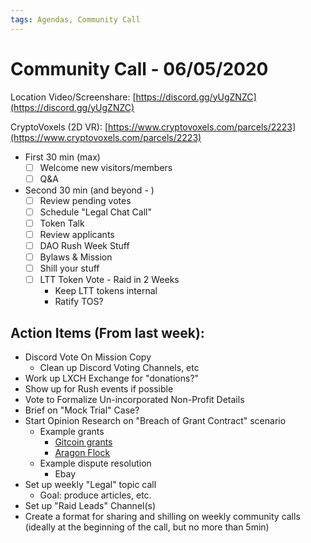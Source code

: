 ```yaml
---
tags: Agendas, Community Call
---
```


# Community Call - 06/05/2020

Location Video/Screenshare: [https://discord.gg/yUgZNZC](https://discord.gg/yUgZNZC)

CryptoVoxels (2D VR): [https://www.cryptovoxels.com/parcels/2223](https://www.cryptovoxels.com/parcels/2223)

- First 30 min (max)
    - [ ]  Welcome new visitors/members
    - [ ]  Q&A

- Second 30 min (and beyond - )
    - [ ]  Review pending votes
    - [ ]  Schedule "Legal Chat Call"
    - [ ]  Token Talk
    - [ ]  Review applicants
    - [ ]  DAO Rush Week Stuff
    - [ ]  Bylaws & Mission
    - [ ]  Shill your stuff
    - [ ]  LTT Token Vote - Raid in 2 Weeks
        - Keep LTT tokens internal
        - Ratify TOS?

## Action Items (From last week):

- Discord Vote On Mission Copy
    - Clean up Discord Voting Channels, etc
- Work up LXCH Exchange for "donations?"
- Show up for Rush events if possible
- Vote to Formalize Un-incorporated Non-Profit Details
- Brief on "Mock Trial" Case?
- Start Opinion Research on "Breach of Grant Contract" scenario
    - Example grants
        - [Gitcoin grants](https://gitcoin.co/wiki/grants/)
        - [Aragon Flock](https://github.com/aragon/flock)
    - Example dispute resolution
        - Ebay
- Set up weekly "Legal" topic call
    - Goal: produce articles, etc.
- Set up "Raid Leads" Channel(s)
- Create a format for sharing and shilling on weekly community calls (ideally at the beginning of the call, but no more than 5min)
